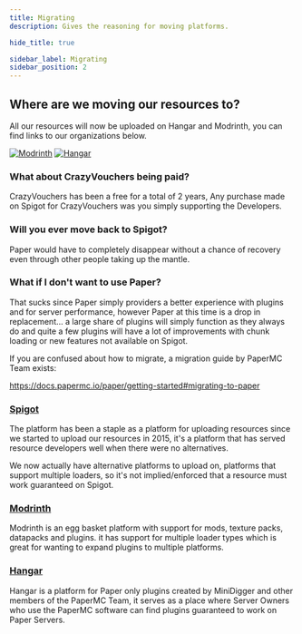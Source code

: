 ```yaml
---
title: Migrating
description: Gives the reasoning for moving platforms.

hide_title: true

sidebar_label: Migrating
sidebar_position: 2
---
```

## Where are we moving our resources to?
All our resources will now be uploaded on Hangar and Modrinth, you can find links to our organizations below.

[![Modrinth](https://raw.githubusercontent.com/intergrav/devins-badges/v3/assets/cozy-minimal/available/modrinth_64h.png)](https://modrinth.com/organization/crazycrew)
[![Hangar](https://raw.githubusercontent.com/intergrav/devins-badges/v3/assets/cozy-minimal/available/hangar_64h.png)](https://hangar.papermc.io/CrazyCrew)

### What about CrazyVouchers being paid?
CrazyVouchers has been a free for a total of 2 years, Any purchase made on Spigot for CrazyVouchers was you simply supporting the Developers.

### Will you ever move back to Spigot?
Paper would have to completely disappear without a chance of recovery even through other people taking up the mantle.

### What if I don't want to use Paper?
That sucks since Paper simply providers a better experience with plugins and for server performance, however Paper at this time is a drop in replacement... a large share of plugins will simply function as they always do and quite a few plugins will have a lot of improvements with chunk loading or new features not available on Spigot.

If you are confused about how to migrate, a migration guide by PaperMC Team exists:

https://docs.papermc.io/paper/getting-started#migrating-to-paper

### [Spigot](https://www.spigotmc.org/)
The platform has been a staple as a platform for uploading resources since we started to upload our resources in 2015, it's a platform that has served resource developers well when there were no alternatives.

We now actually have alternative platforms to upload on, platforms that support multiple loaders, so it's not implied/enforced that a resource must work guaranteed on Spigot.

### [Modrinth](https://modrinth.com/)
Modrinth is an egg basket platform with support for mods, texture packs, datapacks and plugins. it has support for multiple loader types which is great for wanting to expand plugins to multiple platforms.

### [Hangar](https://hangar.papermc.io/)
Hangar is a platform for Paper only plugins created by MiniDigger and other members of the PaperMC Team, it serves as a place where Server Owners who use the PaperMC software can find plugins guaranteed to work on Paper Servers.
